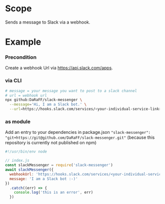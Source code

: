 # Scope

Sends a message to Slack via a webhook.

# Example

### Precondition

Create a webhook Url via https://api.slack.com/apps.

### via CLI

```bash
# message = your message you want to post to a slack channel
# url = webhook url
npx github:DaRaFF/slack-messenger \
  --message='Hi, I am a Slack bot.' \
  --url=https://hooks.slack.com/services/<your-individual-service-link>
```

### as module

Add an entry to your dependencies in package.json `"slack-messenger": "git+https://git@github.com/DaRaFF/slack-messenger.git"` (because this repository is currently not published on npm)

```js
#!/usr/bin/env node

// index.js
const slackMessenger = require('slack-messenger')
await slackMessenger({
  webhookUrl: 'https://hooks.slack.com/services/<your-individual-service-link>',
  message: 'I am a Slack bot :-)'
})
  .catch((err) => {
    console.log('this is an error', err)
  })
```

